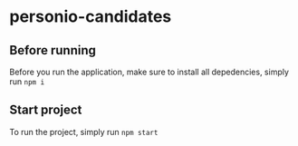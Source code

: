 # personio-candidates

## Before running
Before you run the application, make sure to install all depedencies, simply run `npm i`

## Start project
To run the project, simply run `npm start`
